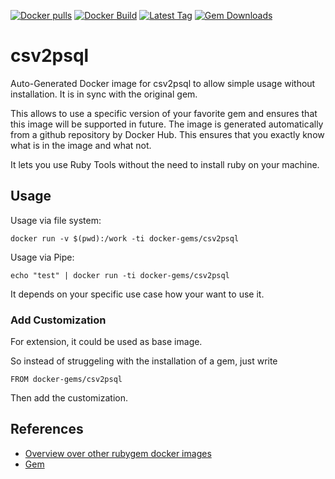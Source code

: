 [![Docker pulls](https://img.shields.io/docker/pulls/rubygem/csv2psql.svg)](https://hub.docker.com/r/rubygem/csv2psql/)
[![Docker Build](https://img.shields.io/docker/automated/rubygem/csv2psql.svg)](https://hub.docker.com/r/rubygem/csv2psql/)
[![Latest Tag](https://img.shields.io/github/tag/docker-rubygem/csv2psql.svg)](https://hub.docker.com/r/rubygem/csv2psql/)
[![Gem Downloads](https://img.shields.io/gem/dt/csv2psql.svg)](https://rubygems.org/gems/csv2psql/)
# csv2psql

Auto-Generated Docker image for csv2psql to allow simple usage without installation.
It is in sync with the original gem.

This allows to use a specific version of your favorite gem and ensures that this image will be supported in future.
The image is generated automatically from a github repository by Docker Hub.
This ensures that you exactly know what is in the image and what not.

It lets you use Ruby Tools without the need to install ruby on your machine.

## Usage

Usage via file system:

`docker run -v $(pwd):/work -ti docker-gems/csv2psql`

Usage via Pipe:

`echo "test" | docker run -ti docker-gems/csv2psql`

It depends on your specific use case how your want to use it.

### Add Customization

For extension, it could be used as base image.

So instead of struggeling with the installation of a gem, just write

`FROM docker-gems/csv2psql`

Then add the customization.

## References

 - [Overview over other rubygem docker images](https://github.com/thinkbot/docker-rubygem)
 - [Gem](https://rubygems.org/gems/csv2psql/)
